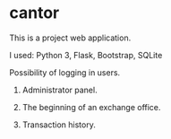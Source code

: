 # cantor
This is a project web application. 

I used: Python 3, Flask, Bootstrap, SQLite

Possibility of logging in users.

1. Administrator panel.

2. The beginning of an exchange office.

3. Transaction history.
